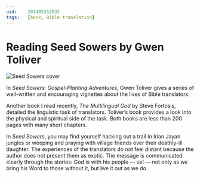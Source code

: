 ```yaml
---
uid:	201403252032
tags:	[book, Bible translation]
---
```


# Reading Seed Sowers by Gwen Toliver

![Seed Sowers cover](https://cmhelmer.com/media/201403252032_1.jpg)

In *Seed Sowers: Gospel-Planting Adventures,* Gwen Toliver gives a series of well-written and encouraging vignettes about the lives of Bible translators.

Another book I read recently, *The Multilingual God* by Steve Fortosis, detailed the linguistic task of translators. Toliver’s book provides a look into the physical and spiritual side of the task. Both books are less than 200 pages with many short chapters.

In *Seed Sowers*, you may find yourself hacking out a trail in Irian Jayan jungles or weeping and praying with village friends over their deathly-ill daughter. The experiences of the translators do not feel distant because the author does not present them as exotic. The message is communicated clearly through the stories: God is with his people — us! — not only as we bring his Word to those without it, but live it out as we do.
